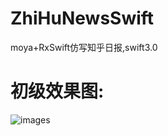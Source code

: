 # ZhiHuNewsSwift
moya+RxSwift仿写知乎日报,swift3.0

# 初级效果图:

![images](https://github.com/ZJQian/ZhiHuNewsSwift/blob/master/zhihu.gif)
